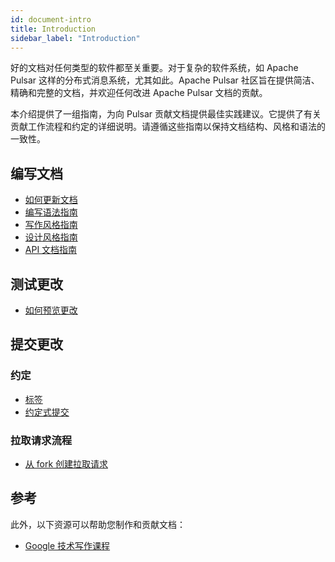 ```yaml
---
id: document-intro
title: Introduction
sidebar_label: "Introduction"
---
```


好的文档对任何类型的软件都至关重要。对于复杂的软件系统，如 Apache Pulsar 这样的分布式消息系统，尤其如此。Apache Pulsar 社区旨在提供简洁、精确和完整的文档，并欢迎任何改进 Apache Pulsar 文档的贡献。

本介绍提供了一组指南，为向 Pulsar 贡献文档提供最佳实践建议。它提供了有关贡献工作流程和约定的详细说明。请遵循这些指南以保持文档结构、风格和语法的一致性。

## 编写文档

* [如何更新文档](document-contribution.md)
* [编写语法指南](document-syntax.md)
* [写作风格指南](https://docs.google.com/document/d/1lc5j4RtuLIzlEYCBo97AC8-U_3Erzs_lxpkDuseU0n4/edit#)
* [设计风格指南](https://docs.google.com/document/d/16Hp7Sc86MQtL0m8fc2w_TrcKXAuglwRwHmdmwfk00mI/edit#heading=h.b8ogodj5sj0)
* [API 文档指南](https://docs.google.com/document/d/1-I1oQp1_HUaQopqilU-JdC-ksrLAgYNi93FZVnECwV8/edit#heading=h.wu6ygjne8e35)

## 测试更改

* [如何预览更改](document-preview.md)

## 提交更改

### 约定

* [标签](develop-labels.md)
* [约定式提交](develop-semantic-title.md)

### 拉取请求流程

* [从 fork 创建拉取请求](https://docs.github.com/en/pull-requests/collaborating-with-pull-requests/proposing-changes-to-your-work-with-pull-requests/creating-a-pull-request-from-a-fork)

## 参考

此外，以下资源可以帮助您制作和贡献文档：

* [Google 技术写作课程](https://developers.google.com/tech-writing/overview)